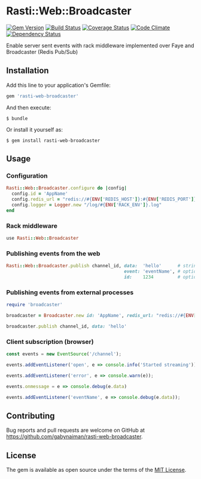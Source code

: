 # Rasti::Web::Broadcaster

[![Gem Version](https://badge.fury.io/rb/rasti-web-broadcaster.svg)](https://rubygems.org/gems/rasti-web-broadcaster)
[![Build Status](https://travis-ci.org/gabynaiman/rasti-web-broadcaster.svg?branch=master)](https://travis-ci.org/gabynaiman/rasti-web-broadcaster)
[![Coverage Status](https://coveralls.io/repos/gabynaiman/rasti-web-broadcaster/badge.svg?branch=master)](https://coveralls.io/r/gabynaiman/rasti-web-broadcaster?branch=master)
[![Code Climate](https://codeclimate.com/github/gabynaiman/rasti-web-broadcaster.svg)](https://codeclimate.com/github/gabynaiman/rasti-web-broadcaster)
[![Dependency Status](https://gemnasium.com/gabynaiman/rasti-web-broadcaster.svg)](https://gemnasium.com/gabynaiman/rasti-web-broadcaster)

Enable server sent events with rack middleware implemented over Faye and Broadcaster (Redis Pub/Sub)

## Installation

Add this line to your application's Gemfile:

```ruby
gem 'rasti-web-broadcaster'
```

And then execute:

    $ bundle

Or install it yourself as:

    $ gem install rasti-web-broadcaster

## Usage

### Configuration
```ruby
Rasti::Web::Broadcaster.configure do |config|
  config.id = 'AppName'
  config.redis_url = "redis://#{ENV['REDIS_HOST']}:#{ENV['REDIS_PORT']}"
  config.logger = Logger.new "/log/#{ENV['RACK_ENV']}.log"
end
```

### Rack middleware
```ruby
use Rasti::Web::Broadcaster
```

### Publishing events from the web
```ruby
Rasti::Web::Broadcaster.publish channel_id, data:  'hello'      # string or json
                                            event: 'eventName', # optional
                                            id:    1234         # optional
```

### Publishing events from external processes
```ruby
require 'broadcaster'

broadcaster = Broadcaster.new id: 'AppName', redis_url: "redis://#{ENV['REDIS_HOST']}:#{ENV['REDIS_PORT']}"

broadcaster.publish channel_id, data: 'hello'
```

### Client subscription (browser)
```javascript
const events = new EventSource('/channel');

events.addEventListener('open', e => console.info('Started streaming')); 

events.addEventListener('error', e => console.warn(e)); 

events.onmessage = e => console.debug(e.data)

events.addEventListener('eventName', e => console.debug(e.data));
```

## Contributing

Bug reports and pull requests are welcome on GitHub at https://github.com/gabynaiman/rasti-web-broadcaster.

## License

The gem is available as open source under the terms of the [MIT License](http://opensource.org/licenses/MIT).

